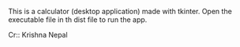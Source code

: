 This is a calculator (desktop application) made with tkinter.
Open the executable file in th dist file to run the app.

Cr:: Krishna Nepal
